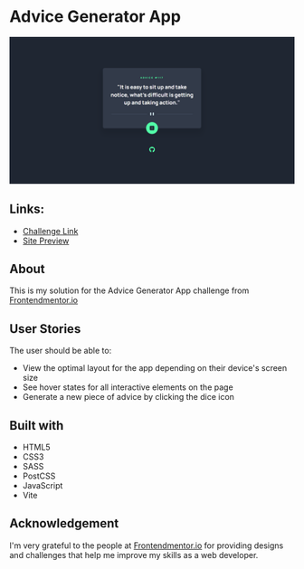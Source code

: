 # Advice Generator App
![](./public/images/solution-screenshot.png)

## Links:
- [Challenge Link](https://www.frontendmentor.io/challenges/advice-generator-app-QdUG-13db)
- [Site Preview](https://robinjmm-advice-gen.vercel.app/)


## About
This is my solution for the Advice Generator App challenge from [Frontendmentor.io](https://frontendmentor.io)

## User Stories
The user should be able to:
- View the optimal layout for the app depending on their device's screen size
- See hover states for all interactive elements on the page
- Generate a new piece of advice by clicking the dice icon

## Built with
- HTML5
- CSS3
- SASS
- PostCSS
- JavaScript
- Vite

## Acknowledgement
I'm very grateful to the people at [Frontendmentor.io](https://frontendmentor.io) for providing designs and challenges that help me improve my skills as a web developer.